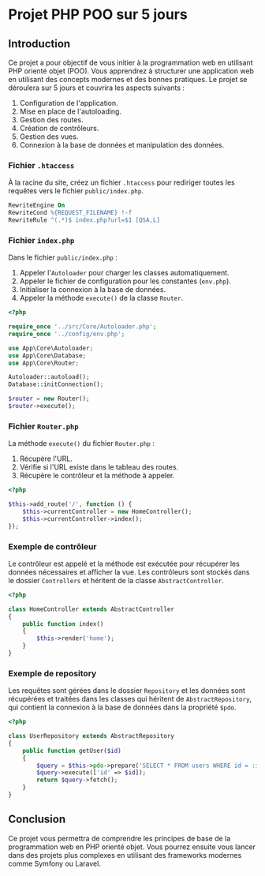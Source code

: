 # Projet PHP POO sur 5 jours

## Introduction

Ce projet a pour objectif de vous initier à la programmation web en utilisant PHP orienté objet (POO). Vous apprendrez à structurer une application web en utilisant des concepts modernes et des bonnes pratiques. Le projet se déroulera sur 5 jours et couvrira les aspects suivants :

1. Configuration de l'application.
2. Mise en place de l'autoloading.
3. Gestion des routes.
4. Création de contrôleurs.
5. Gestion des vues.
6. Connexion à la base de données et manipulation des données.

### Fichier `.htaccess`

À la racine du site, créez un fichier `.htaccess` pour rediriger toutes les requêtes vers le fichier `public/index.php`.

```apache
RewriteEngine On
RewriteCond %{REQUEST_FILENAME} !-f
RewriteRule ^(.*)$ index.php?url=$1 [QSA,L]
```

### Fichier `index.php`

Dans le fichier `public/index.php` :

1. Appeler l'`Autoloader` pour charger les classes automatiquement.
2. Appeler le fichier de configuration pour les constantes (`env.php`).
3. Initialiser la connexion à la base de données.
4. Appeler la méthode `execute()` de la classe `Router`.

```php
<?php

require_once '../src/Core/Autoloader.php';
require_once '../config/env.php';

use App\Core\Autoloader;
use App\Core\Database;
use App\Core\Router;

Autoloader::autoload();
Database::initConnection();

$router = new Router();
$router->execute();
```

### Fichier `Router.php`

La méthode `execute()` du fichier `Router.php` :

1. Récupère l'URL.
2. Vérifie si l'URL existe dans le tableau des routes.
3. Récupère le contrôleur et la méthode à appeler.

```php
<?php

$this->add_route('/', function () {
    $this->currentController = new HomeController();
    $this->currentController->index();
});
```

### Exemple de contrôleur

Le contrôleur est appelé et la méthode est exécutée pour récupérer les données nécessaires et afficher la vue. Les contrôleurs sont stockés dans le dossier `Controllers` et héritent de la classe `AbstractController`.

```php
<?php

class HomeController extends AbstractController
{
    public function index()
    {
        $this->render('home');
    }
}
```

### Exemple de repository

Les requêtes sont gérées dans le dossier `Repository` et les données sont récupérées et traitées dans les classes qui héritent de `AbstractRepository`, qui contient la connexion à la base de données dans la propriété `$pdo`.

```php
<?php

class UserRepository extends AbstractRepository
{
    public function getUser($id)
    {
        $query = $this->pdo->prepare('SELECT * FROM users WHERE id = :id');
        $query->execute(['id' => $id]);
        return $query->fetch();
    }
}
```

## Conclusion

Ce projet vous permettra de comprendre les principes de base de la programmation web en PHP orienté objet. Vous pourrez ensuite vous lancer dans des projets plus complexes en utilisant des frameworks modernes comme Symfony ou Laravel.
